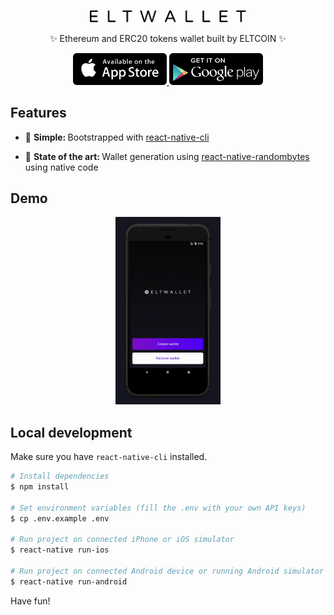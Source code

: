 <div align="center">
  <p>
    <img src="assets/logo.png" width="250" />
  </p>
  <p>
    ✨ Ethereum and ERC20 tokens wallet built by ELTCOIN ✨
  </p>
  <p>
    <a href="https://eltwallet.eltcoin.tech">
    <img src="assets/app_store.svg" width="150"/>
  </a>
  <a href="https://play.google.com/store/apps/details?id=tech.eltcoin.eltwallet">
    <img src="assets/play_store.svg" width="150"/>
  </a>
  </p>
</div>

## Features

* 🔩 <strong>Simple: </strong>Bootstrapped with
  [react-native-cli](https://github.com/facebook/react-native)

* 💯 <strong>State of the art: </strong> Wallet generation using
  [react-native-randombytes](https://github.com/mvayngrib/react-native-randombytes)
  using native code

## Demo

<div align="center">
  <img src="assets/demo.gif" height="300" />
</div>

## Local development

Make sure you have `react-native-cli` installed.

```bash
# Install dependencies
$ npm install

# Set environment variables (fill the .env with your own API keys)
$ cp .env.example .env

# Run project on connected iPhone or iOS simulator
$ react-native run-ios

# Run project on connected Android device or running Android simulator
$ react-native run-android
```

Have fun!
